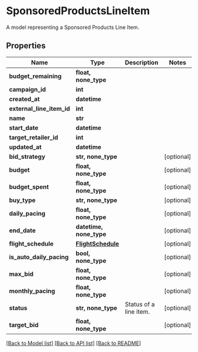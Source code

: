 # SponsoredProductsLineItem

A model representing a Sponsored Products Line Item.

## Properties
Name | Type | Description | Notes
------------ | ------------- | ------------- | -------------
**budget_remaining** | **float, none_type** |  | 
**campaign_id** | **int** |  | 
**created_at** | **datetime** |  | 
**external_line_item_id** | **int** |  | 
**name** | **str** |  | 
**start_date** | **datetime** |  | 
**target_retailer_id** | **int** |  | 
**updated_at** | **datetime** |  | 
**bid_strategy** | **str, none_type** |  | [optional] 
**budget** | **float, none_type** |  | [optional] 
**budget_spent** | **float, none_type** |  | [optional] 
**buy_type** | **str, none_type** |  | [optional] 
**daily_pacing** | **float, none_type** |  | [optional] 
**end_date** | **datetime, none_type** |  | [optional] 
**flight_schedule** | [**FlightSchedule**](FlightSchedule.md) |  | [optional] 
**is_auto_daily_pacing** | **bool, none_type** |  | [optional] 
**max_bid** | **float, none_type** |  | [optional] 
**monthly_pacing** | **float, none_type** |  | [optional] 
**status** | **str, none_type** | Status of a line item. | [optional] 
**target_bid** | **float, none_type** |  | [optional] 

[[Back to Model list]](../README.md#documentation-for-models) [[Back to API list]](../README.md#documentation-for-api-endpoints) [[Back to README]](../README.md)


